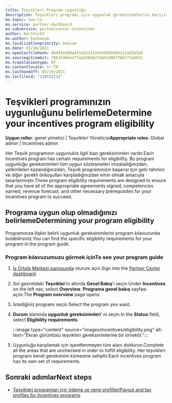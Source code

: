 ```yaml
---
title: Teşvikleri Program uygunluğu
description: Teşvikleri programı için uygunluk gereksinimlerini karşıladığınızdan emin olun. Bu işlem, program kılavuzumuza uygunluk denetimini içerir.
ms.topic: how-to
ms.service: partner-dashboard
ms.subservice: partnercenter-incentives
author: Karthic83
ms.author: kashanum
ms.localizationpriority: medium
ms.date: 03/16/2021
ms.openlocfilehash: 8b9442a99aaf1ed23242eb568859d3113a8262d4
ms.sourcegitcommit: 7063fdddee77ad2d8e627ab3c806f76d173ab652
ms.translationtype: MT
ms.contentlocale: tr-TR
ms.lasthandoff: 05/19/2021
ms.locfileid: "110152112"
---
```

# <a name="determine-your-incentives-program-eligibility"></a><span data-ttu-id="6a543-104">Teşvikleri programınızın uygunluğunu belirleme</span><span class="sxs-lookup"><span data-stu-id="6a543-104">Determine your incentives program eligibility</span></span>

<span data-ttu-id="6a543-105">**Uygun roller**: genel yönetici | Teşvikleri Yöneticisi</span><span class="sxs-lookup"><span data-stu-id="6a543-105">**Appropriate roles**: Global admin | Incentives admin</span></span>

<span data-ttu-id="6a543-106">Her Teşvik programının uygunlukla ilgili bazı gereksinimleri vardır.</span><span class="sxs-lookup"><span data-stu-id="6a543-106">Each Incentives program has certain requirements for eligibility.</span></span> <span data-ttu-id="6a543-107">Bu program uygunluğu gereksinimleri tüm uygun sözleşmeleri imzaladığınızdan, yetkinlikleri kazandığınızdan, Teşvik programınızın başarısı için gelir tahmini ve diğer gerekli önkoşulları karşıladığınızdan emin olmak amacıyla tasarlanmıştır.</span><span class="sxs-lookup"><span data-stu-id="6a543-107">These program eligibility requirements are designed to ensure that you have all of the appropriate agreements signed, competencies earned, revenue forecast, and other necessary prerequisites for your Incentives program to succeed.</span></span>

## <a name="determining-your-program-eligibility"></a><span data-ttu-id="6a543-108">Programa uygun olup olmadığınızı belirleme</span><span class="sxs-lookup"><span data-stu-id="6a543-108">Determining your program eligibility</span></span>

<span data-ttu-id="6a543-109">Programınıza ilişkin belirli uygunluk gereksinimlerini program kılavuzunda bulabilirsiniz.</span><span class="sxs-lookup"><span data-stu-id="6a543-109">You can find the specific eligibility requirements for your program in the program guide.</span></span> 

### <a name="to-see-your-program-guide"></a><span data-ttu-id="6a543-110">Program kılavuzumuzu görmek için</span><span class="sxs-lookup"><span data-stu-id="6a543-110">To see your program guide</span></span>

1. <span data-ttu-id="6a543-111">[İş Ortağı Merkezi panosunda](https://partner.microsoft.com/dashboard/) oturum açın.</span><span class="sxs-lookup"><span data-stu-id="6a543-111">Sign into the [Partner Center dashboard](https://partner.microsoft.com/dashboard/).</span></span>

2. <span data-ttu-id="6a543-112">Sol gezintideki **Teşvikler**’in altında **Genel Bakış**’ı seçin.</span><span class="sxs-lookup"><span data-stu-id="6a543-112">Under **Incentives** on the left nav, select **Overview**.</span></span> <span data-ttu-id="6a543-113">**Programa genel bakış** sayfası açılır.</span><span class="sxs-lookup"><span data-stu-id="6a543-113">The **Program overview** page opens.</span></span>

3. <span data-ttu-id="6a543-114">İstediğiniz programı seçin.</span><span class="sxs-lookup"><span data-stu-id="6a543-114">Select the program you want.</span></span>

4. <span data-ttu-id="6a543-115">**Durum** alanında **uygunluk gereksinimleri**' ni seçin.</span><span class="sxs-lookup"><span data-stu-id="6a543-115">In the **Status** field, select **Eligibility requirements**.</span></span>

   :::image type="content" source="images/incentives/eligibility.png" alt-text="Ekran görüntüsü teşvikleri gereksinimlerine bir örnektir.":::

5. <span data-ttu-id="6a543-117">Uygunluğu karşılamak için işaretlenmeyen tüm alanı doldurun.</span><span class="sxs-lookup"><span data-stu-id="6a543-117">Complete all the areas that are unchecked in order to fulfill eligibility.</span></span> <span data-ttu-id="6a543-118">Her teşvikleri programı kendi gereksinim kümesine sahiptir.</span><span class="sxs-lookup"><span data-stu-id="6a543-118">Each incentives program has its own set of requirements.</span></span>

## <a name="next-steps"></a><span data-ttu-id="6a543-119">Sonraki adımlar</span><span class="sxs-lookup"><span data-stu-id="6a543-119">Next steps</span></span>

- [<span data-ttu-id="6a543-120">Teşvikleri programları için ödeme ve vergi profilleri</span><span class="sxs-lookup"><span data-stu-id="6a543-120">Payout and tax profiles for Incentives programs</span></span>](incentives-create-and-manage-your-payout-and-tax-profiles.md)
